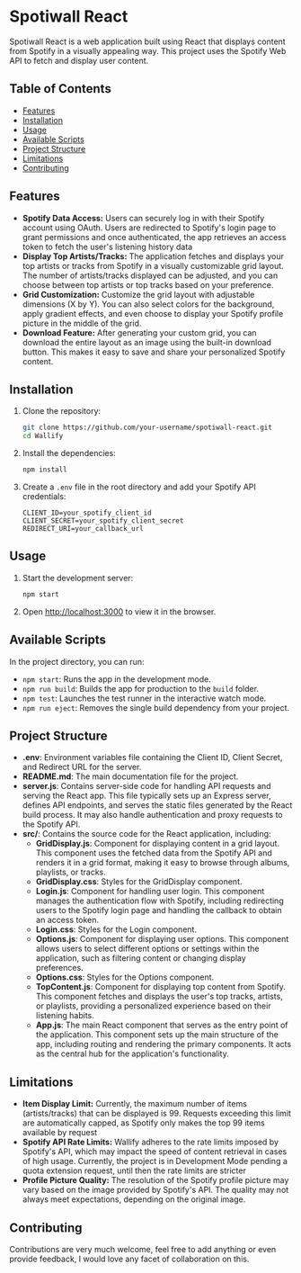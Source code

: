 # Spotiwall React

Spotiwall React is a web application built using React that displays content from Spotify in a visually appealing way. This project uses the Spotify Web API to fetch and display user content.

## Table of Contents

- [Features](#features)
- [Installation](#installation)
- [Usage](#usage)
- [Available Scripts](#available-scripts)
- [Project Structure](#project-structure)
- [Limitations](#limitations)
- [Contributing](#contributing)

## Features
- **Spotify Data Access:** Users can securely log in with their Spotify account using OAuth. Users are redirected to Spotify's login page to grant permissions and once authenticated, the app retrieves an access token to fetch the user's listening history data
- **Display Top Artists/Tracks:** The application fetches and displays your top artists or tracks from Spotify in a visually customizable grid layout. The number of artists/tracks displayed can be adjusted, and you can choose between top artists or top tracks based on your preference.
- **Grid Customization:** Customize the grid layout with adjustable dimensions (X by Y). You can also select colors for the background, apply gradient effects, and even choose to display your Spotify profile picture in the middle of the grid.
- **Download Feature:** After generating your custom grid, you can download the entire layout as an image using the built-in download button. This makes it easy to save and share your personalized Spotify content.

## Installation

1. Clone the repository:
    ```sh
    git clone https://github.com/your-username/spotiwall-react.git
    cd Wallify
    ```

2. Install the dependencies:
    ```sh
    npm install
    ```

3. Create a `.env` file in the root directory and add your Spotify API credentials:
    ```env
    CLIENT_ID=your_spotify_client_id
    CLIENT_SECRET=your_spotify_client_secret
    REDIRECT_URI=your_callback_url
    ```

## Usage

1. Start the development server:
    ```sh
    npm start
    ```

2. Open [http://localhost:3000](http://localhost:3000) to view it in the browser.

## Available Scripts

In the project directory, you can run:

- `npm start`: Runs the app in the development mode.
- `npm run build`: Builds the app for production to the `build` folder.
- `npm test`: Launches the test runner in the interactive watch mode.
- `npm run eject`: Removes the single build dependency from your project.

## Project Structure
- **.env**: Environment variables file containing the Client ID, Client Secret, and Redirect URL for the server.
- **README.md**: The main documentation file for the project.
- **server.js**: Contains server-side code for handling API requests and serving the React app. This file typically sets up an Express server, defines API endpoints, and serves the static files generated by the React build process. It may also handle authentication and proxy requests to the Spotify API.
- **src/**: Contains the source code for the React application, including:
    - **GridDisplay.js**: Component for displaying content in a grid layout. This component uses the fetched data from the Spotify API and renders it in a grid format, making it easy to browse through albums, playlists, or tracks.
    - **GridDisplay.css**: Styles for the GridDisplay component.
    - **Login.js**: Component for handling user login. This component manages the authentication flow with Spotify, including redirecting users to the Spotify login page and handling the callback to obtain an access token.
    - **Login.css**: Styles for the Login component.
    - **Options.js**: Component for displaying user options. This component allows users to select different options or settings within the application, such as filtering content or changing display preferences.
    - **Options.css**: Styles for the Options component.
    - **TopContent.js**: Component for displaying top content from Spotify. This component fetches and displays the user's top tracks, artists, or playlists, providing a personalized experience based on their listening habits.
    - **App.js**: The main React component that serves as the entry point of the application. This component sets up the main structure of the app, including routing and rendering the primary components. It acts as the central hub for the application's functionality.

## Limitations
- **Item Display Limit:** Currently, the maximum number of items (artists/tracks) that can be displayed is 99. Requests exceeding this limit are automatically capped, as Spotify only makes the top 99 items available by request
- **Spotify API Rate Limits:** Wallify adheres to the rate limits imposed by Spotify's API, which may impact the speed of content retrieval in cases of high usage. Currently, the project is in Development Mode pending a quota extension request, until then the rate limits are stricter
- **Profile Picture Quality:** The resolution of the Spotify profile picture may vary based on the image provided by Spotify's API. The quality may not always meet expectations, depending on the original image.

## Contributing
Contributions are very much welcome, feel free to add anything or even provide feedback, I would love any facet of collaboration on this.
